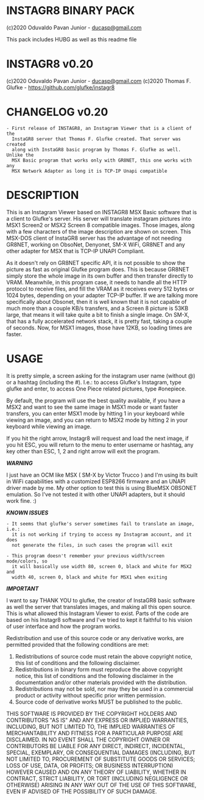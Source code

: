 # INSTAGR8 BINARY PACK

(c)2020 Oduvaldo Pavan Junior - ducasp@gmail.com

This pack includes HUBG as well as this readme file

# INSTAGR8 v0.20

(c)2020 Oduvaldo Pavan Junior - ducasp@gmail.com
(c)2020 Thomas F. Glufke - https://github.com/glufke/instagr8

# CHANGELOG v0.20

	- First release of INSTAGR8, an Instagram Viewer that is a client of the
	  InstaGR8 server that Thomas F. Glufke created. That server was created
	  along with InstaGR8 basic program by Thomas F. Glufke as well. Unlike the
	  MSX Basic program that works only with GR8NET, this one works with any 
	  MSX Network Adapter as long it is TCP-IP Unapi compatible

# DESCRIPTION

This is an Instagram Viewer based on INSTAGR8 MSX Basic software that is a
client to Glufke's server. His server will translate instagram pictures into
MSX1 Screen2 or MSX2 Screen 8 compatible images. Those images, along with a
few characters of the image description are shown on screen. This MSX-DOS
client of InstaGR8 server has the advantage of not needing GR8NET, working on
ObsoNet, Denyonet, SM-X WiFi, GR8NET and any other adapter for MSX that is 
TCP-IP UNAPI Compliant.
	
As it doesn't rely on GR8NET specific API, it is not possible to show the 
picture as fast as original Glufke program does. This is because GR8NET simply 
store the whole image in its own buffer and then transfer directly to VRAM. 
Meanwhile, in this program case, it needs to handle all the HTTP protocol to 
receive files, and fill the VRAM as it receives every 512 bytes or 1024 bytes, 
depending on your adapter TCP-IP buffer. If we are talking more specifically 
about Obsonet, then it is well known that it is not capable of much more than a
couple KB/s transfers, and a Screen 8 picture is 53KB large, that means it will
take quite a bit to finish a single image. On SM-X, that has a fully 
accelerated network stack, it is pretty fast, taking a couple of seconds. Now,
for MSX1 images, those have 12KB, so loading times are faster.

# USAGE

It is pretty simple, a screen asking for the instagram user name (without @) or
a hashtag (including the #). I.e.: to access Glufke's Instagram, type glufke 
and enter, to access One Piece related pictures, type #onepiece.

By default, the program will use the best quality available, if you have a MSX2
and want to see the same image in MSX1 mode or want faster transfers, you can
enter MSX1 mode by hitting 1 in your keyboard while viewing an image, and you
can return to MSX2 mode by hitting 2 in your keyboard while viewing an image.

If you hit the right arrow, Instagr8 will request and load the next image, if
you hit ESC, you will return to the menu to enter username or hashtag, any key
other than ESC, 1, 2 and right arrow will exit the program.

***WARNING***

I just have an OCM like MSX ( SM-X by Victor Trucco ) and I'm using its built
in WiFi capabilities with a customized ESP8266 firmware and an UNAPI driver 
made by me. My other option to test this is using BlueMSX OBSONET emulation. So
I've not tested it with other UNAPI adapters, but it should work fine. :)

***KNOWN ISSUES***

	- It seems that glufke's server sometimes fail to translate an image, i.e.:
	  it is not working if trying to access my Instagram account, and it does
	  not generate the files, in such cases the program will exit
	  
	- This program doesn't remember your previous width/screen mode/colors, so
	  it will basically use width 80, screen 0, black and white for MSX2 and 
	  width 40, screen 0, black and white for MSX1 when exiting

***IMPORTANT***

I want to say THANK YOU to glufke, the creator of InstaGR8 basic software as 
well the server that translates images, and making all this open source. This
is what allowed this Instagram Viewer to exist. Parts of the code are based
on his Instagr8 software and I've tried to kept it faithful to his vision of
user interface and how the program works.

Redistribution and use of this source code or any derivative works, are
permitted provided that the following conditions are met:

1. Redistributions of source code must retain the above copyright notice,
   this list of conditions and the following disclaimer.
2. Redistributions in binary form must reproduce the above copyright
   notice, this list of conditions and the following disclaimer in the
   documentation and/or other materials provided with the distribution.
3. Redistributions may not be sold, nor may they be used in a commercial
   product or activity without specific prior written permission.
4. Source code of derivative works MUST be published to the public.

THIS SOFTWARE IS PROVIDED BY THE COPYRIGHT HOLDERS AND CONTRIBUTORS
"AS IS" AND ANY EXPRESS OR IMPLIED WARRANTIES, INCLUDING, BUT NOT LIMITED
TO, THE IMPLIED WARRANTIES OF MERCHANTABILITY AND FITNESS FOR A PARTICULAR
PURPOSE ARE DISCLAIMED. IN NO EVENT SHALL THE COPYRIGHT OWNER OR
CONTRIBUTORS BE LIABLE FOR ANY DIRECT, INDIRECT, INCIDENTAL, SPECIAL,
EXEMPLARY, OR CONSEQUENTIAL DAMAGES (INCLUDING, BUT NOT LIMITED TO,
PROCUREMENT OF SUBSTITUTE GOODS OR SERVICES; LOSS OF USE, DATA, OR PROFITS;
OR BUSINESS INTERRUPTION) HOWEVER CAUSED AND ON ANY THEORY OF LIABILITY,
WHETHER IN CONTRACT, STRICT LIABILITY, OR TORT (INCLUDING NEGLIGENCE OR
OTHERWISE) ARISING IN ANY WAY OUT OF THE USE OF THIS SOFTWARE, EVEN IF
ADVISED OF THE POSSIBILITY OF SUCH DAMAGE.

